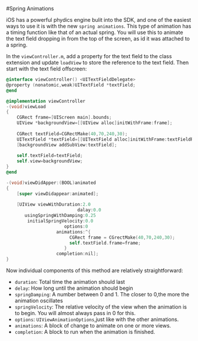#Spring Animations

iOS has a powerful phydics engine bulit into the SDK, and one of the easiest ways to use it is with the new `spring animations`. This type of animation has a timing function like that of an actual spring. You will use this to animate the text field dropping in from the top of the screen, as id it was attached to a spring.

In the `viewController.m`, add a property for the text field to the class extension and update `loadView` to store the reference to the text field. Then start with the text field offscreen:

```Objective-C
@interface viewController() <UITextFieldDelegate>
@property (nonatomic,weak)UITextField *textField;
@end

@implementation viewController
-(void)viewLoad
{
	CGRect frame=[UIScreen main].bounds;
	UIView *backgroundView=[[UIView alloc]initWithFrame:frame];
	
	CGRect textField=CGRectMake(40,70,240,30);
	UITextField *textField=[[UITextField alloc]initWithFrame:textFieldRect];
	[backgroundView addSubView:textField];
	
	self.textField=textField;
	self.view=backgroundView;
}
@end
```

```Objective-C
-(void)viewDidApper:(BOOL)animated
{
	[super viewDidappear:animated];
	
	[UIView viewWithDuration:2.0
						   dalay:0.0
	   usingSpringWithDamping:0.25
	    initialSpringVelocity:0.0
	                  options:0
	               animations:^{
	   					CGRect frame = CGrectMake(40,70,240,30);
	   					self.textField.frame=frame;
	                  }
	               completion:nil];
}
```

Now individual components of this method are relatively straightforward:

- `duration`: Total time the animation should last
- `delay`: How long until the animation should begin
- `springDamping`: A number between 0 and 1. The closer to 0,the more the animation oscillates
- `springVelocity`: The relative velocity of the view when the animation is to begin. You will almost always pass in 0 for this.
- `options`: `UIViewAnimationOptions`,just like with the other animations.
- `animations`: A block of change to animate on one or more views.
- `completion`: A block to run when the animation is finished. 

